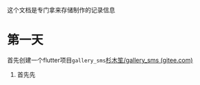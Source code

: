 这个文档是专门拿来存储制作的记录信息
# 第一天
首先创建一个flutter项目`gallery_sms`[杉木笙/gallery_sms (gitee.com)](https://gitee.com/fir-sheng/gallery_sms)
1. 首先先